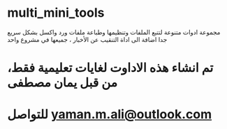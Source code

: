 # multi_mini_tools
مجموعة ادوات متنوعة لتتبع الملفات وتنظيمها وطباعة ملفات ورد واكسل بشكل سريع جدا اضافة الى اداة التنقيب عن الأخبار ، جميعها في مشروع واحد

# تم انشاء هذه الاداوت لغايات تعليمية فقط، من قبل يمان مصطفى

# للتواصل yaman.m.ali@outlook.com





